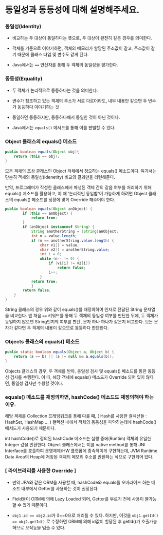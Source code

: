 # 동일성과 동등성에 대해 설명해주세요.

### 동일성(Identity)
- 비교하는 두 대상이 동일하다는 뜻으로,
두 대상이 완전히 같은 경우를 의미한다.

- 객체를 기준으로 이야기하면,
객체의 메모리가 할당된 주소값이 같고,
주소값이 같기 때문에 클래스 타입 및 변수도 같게 된다.

- Java에서는 `==` 연산자를 통해 두 객체의 동일성을 평가한다.


### 동등성(Equality)

- 두 객체가 논리적으로 동등하다는 것을 의미한다.

- 변수가 참조하고 있는 객체의 주소가 서로 다르더라도,
내부 내용만 같으면 두 변수가 동등하다 이야기하는 것

- 동일하면 동등하지만, 동등하다해서 동일한 것이 아닌 것이다.

- Java에서는 `equals()` 메서드를 통해 이를 판별할 수 있다.


### Object 클래스의 equals() 메소드

```java
public boolean equals(Object obj){
    return (this == obj);
}
```

모든 객체의 조상 클래스인 Object 객체에서 정으하는 equals() 메소드이다.
여기서는 단순히 객체의 동일성(idenetity) 비교의 결과만을 리턴해준다.

만약, 프로그래머가 작성한 클래스에서 파생된 객체 간의 같음 여부를 처리하기 위해
equals() 메소드를 활용하고, 이 때 '논리적인 동일함'이 가능하게 하려면
Object 클래스의 equals() 메소드를 상황에 맞게 Override 해주어야 한다.


```java
public boolean equals(Object anObject) {
        if (this == anObject) {
            return true;
        }
        if (anObject instanceof String) {
            String anotherString = (String)anObject;
            int n = value.length;
            if (n == anotherString.value.length) {
                char v1[] = value;
                char v2[] = anotherString.value;
                int i = 0;
                while (n-- != 0) {
                    if (v1[i] != v2[i])
                        return false;
                    i++;
                }
            return true;
            }
        return false;
    }
}
```

String 클래스의 경우
위와 같이 equals()를 재정의하여 인자로 전달된 String 문자열을 비교한다.
맨 처음 `==` 키워드를 통해 두 객체의 동일성 여부를 판단한 뒤에,
두 객체가 동일하지 않으면 String인지의 여부를 판단,
문자 하나 하나가 같은지 비교한다.
모든 문자가 같다면 두 객체의 내용이 같으므로 동등하다 판단한다.

### Objects 클래스의 equals() 메소드

```java
public static boolean equals(Object a, Object b) {
    return (a == b) || (a != null && a.equals(b));
}
```

Objects 클래스의 경우,
두 객체를 받아, 동일성 검사 및 equals() 메소드를 통한 동등성 검사를 수행한다.
이 때, 해당 객체에 equals() 메소드가 Override 되어 있지 않다면,
동일성 검사만 수행할 것이다.


### equals() 메소드를 재정의하면, hashCode() 메소드도 재정의해야 하는 이유.

해당 객체를 Collection 프레임워크를 통해 다룰 때, ( Hash를 사용한 컬렉션들 : HashSet, HashMap ... )
컬렉션 내에서 객체의 동등성을 파악하는데에 hashCode() 메서드가 사용되기 때문이다.

int hashCode()로 정의된 hashCode 메소드는
실행 중에(Runtim) 객체의 유일한 Integer 값을 반환한다.
Object 클래스에서는 이를 native method를 통해 JNI Interface를 호출하여
운영체제/HW 플랫폼에 종속적이게 구현하는데,
JVM Runtime Data Area의 Heap에 저장된 객체의 메모리 주소를 반환하는 식으로 구현되어 있다.

### [ 라이브러리를 사용한 Override ]
- 만약 JPA와 같은 ORM을 사용할 때,
hashCode와 equals를 오버라이드 하는 메소드 내부에서
Getter를 사용하는 것이 권장된다.

- Field들이 ORM에 의해 Lazy Loaded 되어, Getter를 부르기 전에
사용이 불가능할 수 있기 때문이다.

- `obj1.id == obj2.id`가 0==0으로 처리될 수 있다.
하지만, 이것을 `obj1.getId() == obj2.getId()` 로 수정하면
ORM에 의해 id값이 할당된 후 getId()가 호출가능하므로 오작동을 멈출 수 있다.